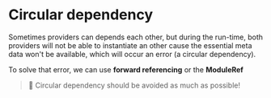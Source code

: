 # Circular dependency

Sometimes providers can depends each other, but during the run-time, both providers will not be able to instantiate an other cause the essential meta data won't be available, which will occur an error (a circular dependency).

To solve that error, we can use **forward referencing** or the **ModuleRef**

> 🚧 Circular dependency should be avoided as much as possible!
